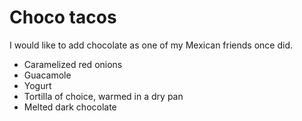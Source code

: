 
# Choco tacos

I would like to add chocolate as one of my Mexican friends once did.

- Caramelized red onions
- Guacamole
- Yogurt
- Tortilla of choice, warmed in a dry pan
- Melted dark chocolate

